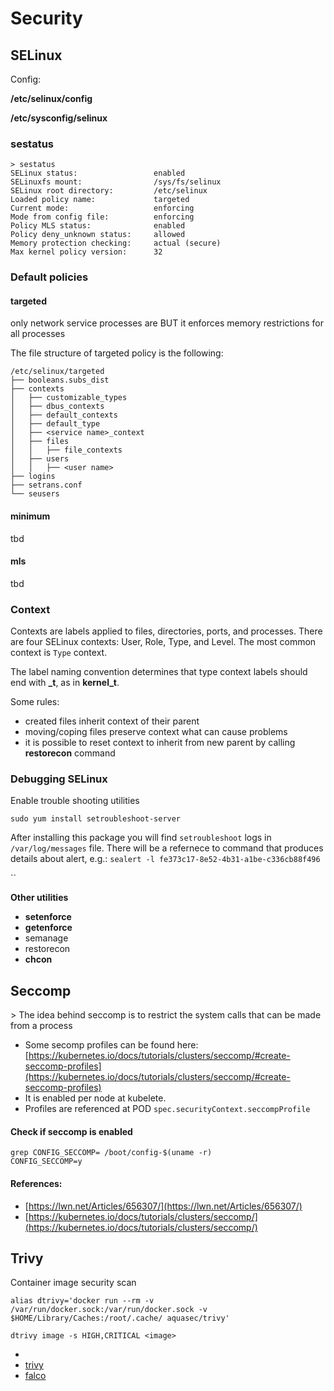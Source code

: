 # Security



## SELinux

Config:

**/etc/selinux/config**

**/etc/sysconfig/selinux**&#x20;

### sestatus

```
> sestatus
SELinux status:                 enabled
SELinuxfs mount:                /sys/fs/selinux
SELinux root directory:         /etc/selinux
Loaded policy name:             targeted
Current mode:                   enforcing
Mode from config file:          enforcing
Policy MLS status:              enabled
Policy deny_unknown status:     allowed
Memory protection checking:     actual (secure)
Max kernel policy version:      32
```

### **Default policies**

#### **targeted**

only network service processes are BUT it enforces memory restrictions for all processes

The file structure of targeted policy is the following:

```
/etc/selinux/targeted
├── booleans.subs_dist
├── contexts
│   ├── customizable_types
│   ├── dbus_contexts
│   ├── default_contexts
│   ├── default_type
│   ├── <service name>_context
│   ├── files
│   │   ├── file_contexts
│   ├── users
│   │   ├── <user name>
├── logins
├── setrans.conf
└── seusers
```

#### minimum

tbd

#### mls

tbd

### Context&#x20;

Contexts are labels applied to files, directories, ports, and processes. There are four SELinux contexts: User, Role, Type, and Level. The most common context is `Type` context.

The label naming convention determines that type context labels should end with **\_t**, as in **kernel\_t**.

Some rules:

* created files inherit context of their parent
* moving/coping files preserve context what can cause problems
* it is possible to reset context to inherit from new parent by calling **restorecon** command

### Debugging SELinux&#x20;

Enable trouble shooting utilities

```
sudo yum install setroubleshoot-server
```

After installing this package you will find `setroubleshoot` logs in `/var/log/messages` file. There will be a refernece to command that produces details about alert, e.g.: `sealert -l fe373c17-8e52-4b31-a1be-c336cb88f496`

``

**Other utilities**

* **setenforce**
* **getenforce**
* semanage
* restorecon
* **chcon**

## Seccomp

\> The idea behind seccomp is to restrict the system calls that can be made from a process

* Some secomp profiles can be found here:  [https://kubernetes.io/docs/tutorials/clusters/seccomp/#create-seccomp-profiles](https://kubernetes.io/docs/tutorials/clusters/seccomp/#create-seccomp-profiles)
* It is enabled per node at kubelete.&#x20;
* Profiles are referenced at POD `spec.securityContext.seccompProfile`

#### Check if seccomp is enabled

```
grep CONFIG_SECCOMP= /boot/config-$(uname -r)
CONFIG_SECCOMP=y
```

#### References:

* [https://lwn.net/Articles/656307/](https://lwn.net/Articles/656307/)
* [https://kubernetes.io/docs/tutorials/clusters/seccomp/](https://kubernetes.io/docs/tutorials/clusters/seccomp/)



## Trivy

Container image security scan

```
alias dtrivy='docker run --rm -v /var/run/docker.sock:/var/run/docker.sock -v $HOME/Library/Caches:/root/.cache/ aquasec/trivy'

dtrivy image -s HIGH,CRITICAL <image>
```

*
* [trivy](https://github.com/aquasecurity/trivy)
* [falco](https://falco.org)&#x20;
